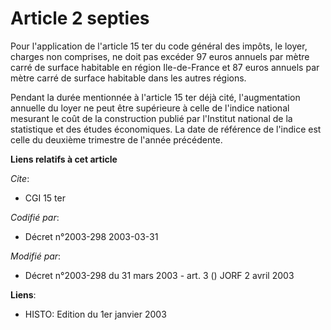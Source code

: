 # Article 2 septies

Pour l'application de l'article 15 ter du code général des impôts, le loyer, charges non comprises, ne doit pas excéder 97
euros annuels par mètre carré de surface habitable en région Ile-de-France et 87 euros annuels par mètre carré de surface
habitable dans les autres régions.

Pendant la durée mentionnée à l'article 15 ter déjà cité, l'augmentation annuelle du loyer ne peut être supérieure à celle de
l'indice national mesurant le coût de la construction publié par l'Institut national de la statistique et des études
économiques. La date de référence de l'indice est celle du deuxième trimestre de l'année précédente.

**Liens relatifs à cet article**

_Cite_:

  - CGI 15 ter

_Codifié par_:

  - Décret n°2003-298 2003-03-31

_Modifié par_:

  - Décret n°2003-298 du 31 mars 2003 - art. 3 () JORF 2 avril 2003

**Liens**:

  - HISTO: Edition du 1er janvier 2003
